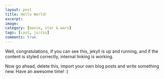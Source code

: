 ```yaml
---
layout: post
title: Hello World!
excerpt:
image:
category: [movie, star & wars]
tags: [cast, js/css]
comments: true
---
```


Well, congratulations, if you can see this, jekyll is up and running, 
and if the content is styled correctly, internal linking is working.
<!--more-->
Now go ahead, delete this, import your own blog posts and write something new.
Have an awesome time! :)
